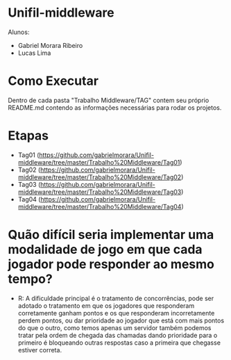 # Unifil-middleware

Alunos: 
 * Gabriel Morara Ribeiro
 * Lucas Lima 
 
 # Como Executar
Dentro de cada pasta "Trabalho Middleware/TAG" contem seu próprio README.md contendo as informações necessárias para rodar os projetos.
 
 # Etapas
  * Tag01 (https://github.com/gabrielmorara/Unifil-middleware/tree/master/Trabalho%20Middleware/Tag01)
  * Tag02 (https://github.com/gabrielmorara/Unifil-middleware/tree/master/Trabalho%20Middleware/Tag02)
  * Tag03 (https://github.com/gabrielmorara/Unifil-middleware/tree/master/Trabalho%20Middleware/Tag03)
  * Tag04 (https://github.com/gabrielmorara/Unifil-middleware/tree/master/Trabalho%20Middleware/Tag04)



# Quão difícil seria implementar uma modalidade de jogo em que cada jogador pode responder ao mesmo tempo?
* R: A dificuldade principal é o tratamento de concorrências, pode ser adotado o tratamento em que os jogadores que responderam corretamente ganham pontos e os que responderam incorretamente perdem pontos, ou dar prioridade ao jogador que está com mais pontos do que o outro, como temos apenas um servidor também podemos tratar pela ordem de chegada das chamadas dando prioridade para o primeiro é bloqueando outras respostas caso a primeira que chegasse estiver correta.
